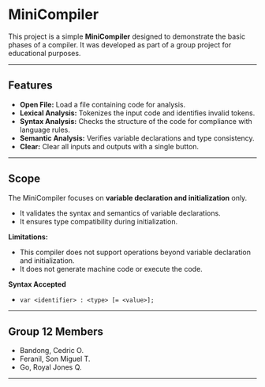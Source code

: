 # MiniCompiler

This project is a simple **MiniCompiler** designed to demonstrate the basic phases of a compiler. It was developed as part of a group project for educational purposes.

---

## Features

- **Open File:** Load a file containing code for analysis.
- **Lexical Analysis:** Tokenizes the input code and identifies invalid tokens.
- **Syntax Analysis:** Checks the structure of the code for compliance with language rules.
- **Semantic Analysis:** Verifies variable declarations and type consistency.
- **Clear:** Clear all inputs and outputs with a single button.

---

## Scope

The MiniCompiler focuses on **variable declaration and initialization** only.  
- It validates the syntax and semantics of variable declarations.  
- It ensures type compatibility during initialization.  

**Limitations:**
- This compiler does not support operations beyond variable declaration and initialization.
- It does not generate machine code or execute the code.

**Syntax Accepted**
- `var <identifier> : <type> [= <value>];`
---

## Group 12 Members

- Bandong, Cedric O.
- Feranil, Son Miguel T.
- Go, Royal Jones Q.

---
